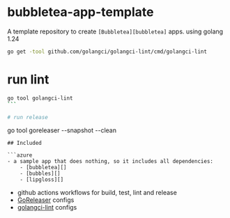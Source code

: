 # bubbletea-app-template

A template repository to create `[Bubbletea][bubbletea]` apps. using golang 1.24

```sh
go get -tool github.com/golangci/golangci-lint/cmd/golangci-lint
```

# run lint

````sh
go tool golangci-lint
```

# run release
````

go tool goreleaser --snapshot --clean

````
## Included

```azure
- a sample app that does nothing, so it includes all dependencies:
	- [bubbletea][]
	- [bubbles][]
	- [lipgloss][]
````

- github actions workflows for build, test, lint and release
- [GoReleaser][goreleaser] configs
- [golangci-lint][lint] configs

[bubbletea]: https://github.com/charmbracelet/bubbletea
[bubbles]: https://github.com/charmbracelet/bubbles
[lipgloss]: https://github.com/charmbracelet/lipgloss
[goreleaser]: https://goreleaser.com
[lint]: https://golangci-lint.run
